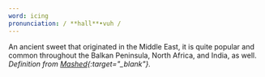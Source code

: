 ```yaml
---
word: icing
pronunciation: / **hall**•vuh /
---
```


An ancient sweet that originated in the Middle East, it is quite popular and common throughout the Balkan Peninsula, North Africa, and India, as well. *Definition from [Mashed](https://www.mashed.com/272783/what-is-halva-and-what-does-it-taste-like/?utm_campaign=clip){:target="_blank"}.*
